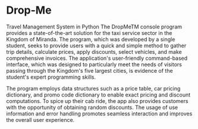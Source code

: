 # Drop-Me
Travel Management System in Python
The DropMeTM console program provides a state-of-the-art solution for the taxi service sector in the Kingdom of Miranda. The program, which was developed by a single student, seeks to provide users with a quick and simple method to gather trip details, calculate prices, apply discounts, select vehicles, and make comprehensive invoices. The application's user-friendly command-based interface, which was designed to particularly meet the needs of visitors passing through the
Kingdom's five largest cities, is evidence of the student's expert programming skills.

The program employs data structures such as a price table, car pricing dictionary, and promo code dictionary to enable exact pricing and discount computations. To spice up their cab ride, the app also provides customers with the opportunity of obtaining random discounts. The usage of use information and error handling promotes seamless interaction and improves the overall user
experience.

